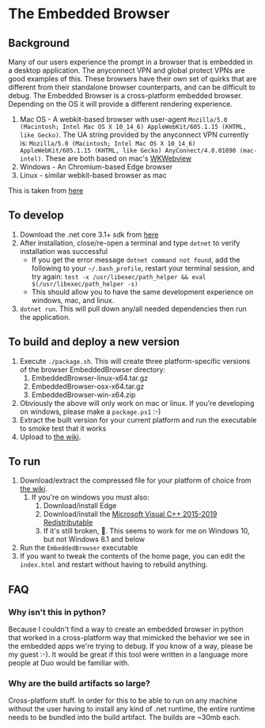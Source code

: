 
# The Embedded Browser

## Background
Many of our users experience the prompt in a browser that is embedded in a desktop application. The anyconnect VPN and global protect VPNs are good examples of this. These browsers have their own set of quirks that are different from their standalone browser counterparts, and can be difficult to debug. The Embedded Browser is a cross-platform embedded browser. Depending on the OS it will provide a different rendering experience.

1. Mac OS - A webkit-based browser with user-agent `Mozilla/5.0 (Macintosh; Intel Mac OS X 10_14_6) AppleWebKit/605.1.15 (KHTML, like Gecko)`. The UA string provided by the anyconnect VPN currently is: `Mozilla/5.0 (Macintosh; Intel Mac OS X 10_14_6) AppleWebKit/605.1.15 (KHTML, like Gecko) AnyConnect/4.8.01090 (mac-intel)`. These are both based on mac's [WKWebview](https://developer.apple.com/documentation/webkit/wkwebview)
2. Windows - An Chromium-based Edge browser
3. Linux - similar webkit-based browser as mac 

This is taken from [here](https://blog.stevensanderson.com/2019/11/18/2019-11-18-webwindow-a-cross-platform-webview-for-dotnet-core/)

## To develop
1. Download the .net core 3.1+ sdk from [here](https://dotnet.microsoft.com/download/dotnet-core/thank-you/sdk-3.1.201-macos-x64-installer)
2. After installation, close/re-open a terminal and type `dotnet` to verify installation was successful
    * If you get the error message `dotnet command not found`, add the following to your `~/.bash_profile`, restart your terminal session, and try again: `test -x /usr/libexec/path_helper && eval $(/usr/libexec/path_helper -s)`
    * This should allow you to have the same development experience on windows, mac, and linux.
3. `dotnet run`. This will pull down any/all needed dependencies then run the application.

## To build and deploy a new version
1. Execute `./package.sh`. This will create three platform-specific versions of the browser EmbeddedBrowser directory:
    1. EmbeddedBrowser-linux-x64.tar.gz
    2. EmbeddedBrowser-osx-x64.tar.gz
    3. EmbeddedBrowser-win-x64.zip
2. Obviously the above will only work on mac or linux. If you're developing on windows, please make a `package.ps1` :-)
2. Extract the built version for your current platform and run the executable to smoke test that it works
3. Upload to [the wiki](https://wiki.duosec.org/display/dev/Embedded+Browsers).

## To run
1. Download/extract the compressed file for your platform of choice from [the wiki](https://wiki.duosec.org/display/dev/Embedded+Browsers).
    1. If you're on windows you must also:
        1. Download/install Edge
        2. Download/install the [Microsoft Visual C++ 2015-2019 Redistributable](https://aka.ms/vs/16/release/vc_redist.x64.exe)
        3. If it's still broken, :shrug:. This seems to work for me on Windows 10, but not Windows 8.1 and below
2. Run the `EmbeddedBrowser` executable
4. If you want to tweak the contents of the home page, you can edit the `index.html` and restart without having to rebuild anything.

## FAQ

### Why isn't this in python?
Because I couldn't find a way to create an embedded browser in python that worked in a cross-platform way that mimicked the behavior we see in the embedded apps we're trying to debug. If you know of a way, please be my guest :-). It would be great if this tool were written in a language more people at Duo would be familiar with.

### Why are the build artifacts so large?
Cross-platform stuff. In order for this to be able to run on any machine without the user having to install any kind of .net runtime, the entire runtime needs to be bundled into the build artifact. The builds are ~30mb each.